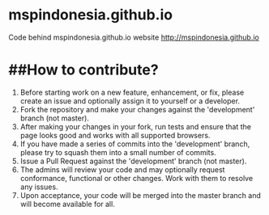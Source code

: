 # mspindonesia.github.io
Code behind mspindonesia.github.io website http://mspindonesia.github.io


##How to contribute?
=====================

1. Before starting work on a new feature, enhancement, or fix, please create an issue and optionally assign it to yourself or a developer.
2. Fork the repository and make your changes against the 'development' branch (not master).
3. After making your changes in your fork, run tests and ensure that the page looks good and works with all supported browsers.
4. If you have made a series of commits into the 'development' branch, please try to squash them into a small number of commits.
5. Issue a Pull Request against the 'development' branch (not master).
6. The admins will review your code and may optionally request conformance, functional or other changes. Work with them to resolve any issues.
7. Upon acceptance, your code will be merged into the master branch and will become available for all.

